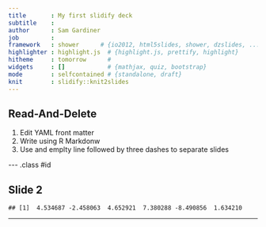 ```yaml
---
title       : My first slidify deck
subtitle    : 
author      : Sam Gardiner
job         : 
framework   : shower      # {io2012, html5slides, shower, dzslides, ...}
highlighter : highlight.js  # {highlight.js, prettify, highlight}
hitheme     : tomorrow      # 
widgets     : []            # {mathjax, quiz, bootstrap}
mode        : selfcontained # {standalone, draft}
knit        : slidify::knit2slides
---
```


## Read-And-Delete

1. Edit YAML front matter
2. Write using R Markdonw
3. Use and emplty line followed by three dashes to separate slides

--- .class #id

## Slide 2

```
## [1]  4.534687 -2.458063  4.652921  7.380288 -8.490856  1.634210
```
---
